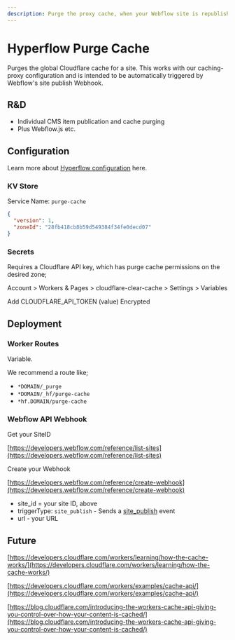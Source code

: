 ```yaml
---
description: Purge the proxy cache, when your Webflow site is republished
---
```


# Hyperflow Purge Cache

Purges the global Cloudflare cache for a site.  This works with our caching-proxy configuration and is intended to be automatically triggered by Webflow's site publish Webhook.&#x20;

## R\&D&#x20;

* Individual CMS item publication and cache purging
* Plus Webflow.js etc.&#x20;

## Configuration

Learn more about [Hyperflow configuration](about/configure.md) here.

### KV Store

Service Name: `purge-cache`&#x20;

```json
{
  "version": 1, 
  "zoneId": "28fb418cb8b59d549384f34fe0decd07" 
}
```

### Secrets

Requires a Cloudflare API key, which has purge cache permissions on the desired zone;&#x20;

Account > Workers & Pages > cloudflare-clear-cache > Settings > Variables

Add CLOUDFLARE\_API\_TOKEN (value) Encrypted&#x20;

## Deployment

### Worker Routes

Variable.&#x20;

We recommend a route like;

* `*DOMAIN/_purge`
* `*DOMAIN/_hf/purge-cache`
* `*hf.DOMAIN/purge-cache`

### Webflow API Webhook

Get your SiteID

[https://developers.webflow.com/reference/list-sites](https://developers.webflow.com/reference/list-sites)

Create your Webhook

[https://developers.webflow.com/reference/create-webhook](https://developers.webflow.com/reference/create-webhook)

* site\_id = your site ID, above
* triggerType: `site_publish` - Sends a [site\_publish](https://developers.webflow.com/reference/create-webhook#site\_publish) event
* url - your URL

## Future

[https://developers.cloudflare.com/workers/learning/how-the-cache-works/](https://developers.cloudflare.com/workers/learning/how-the-cache-works/)

[https://developers.cloudflare.com/workers/examples/cache-api/](https://developers.cloudflare.com/workers/examples/cache-api/)

[https://blog.cloudflare.com/introducing-the-workers-cache-api-giving-you-control-over-how-your-content-is-cached/](https://blog.cloudflare.com/introducing-the-workers-cache-api-giving-you-control-over-how-your-content-is-cached/)



